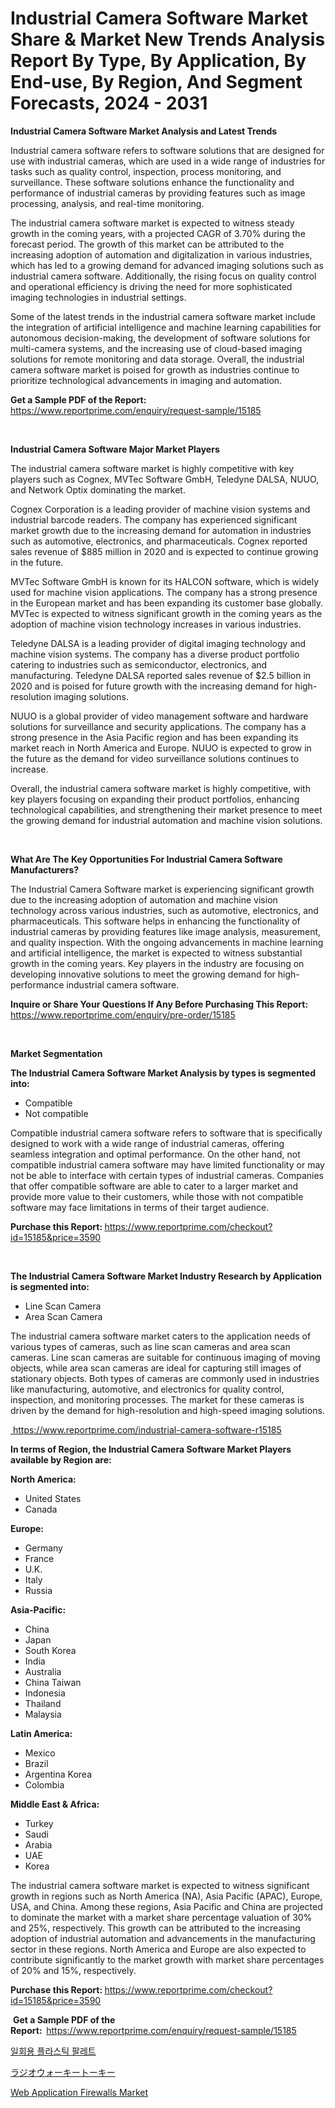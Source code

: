 <p><h1>Industrial Camera Software Market Share & Market New Trends Analysis Report By Type, By Application, By End-use, By Region, And Segment Forecasts, 2024 - 2031</h1></p><p><strong>Industrial Camera Software Market Analysis and Latest Trends</strong></p>
<p><p>Industrial camera software refers to software solutions that are designed for use with industrial cameras, which are used in a wide range of industries for tasks such as quality control, inspection, process monitoring, and surveillance. These software solutions enhance the functionality and performance of industrial cameras by providing features such as image processing, analysis, and real-time monitoring.</p><p>The industrial camera software market is expected to witness steady growth in the coming years, with a projected CAGR of 3.70% during the forecast period. The growth of this market can be attributed to the increasing adoption of automation and digitalization in various industries, which has led to a growing demand for advanced imaging solutions such as industrial camera software. Additionally, the rising focus on quality control and operational efficiency is driving the need for more sophisticated imaging technologies in industrial settings.</p><p>Some of the latest trends in the industrial camera software market include the integration of artificial intelligence and machine learning capabilities for autonomous decision-making, the development of software solutions for multi-camera systems, and the increasing use of cloud-based imaging solutions for remote monitoring and data storage. Overall, the industrial camera software market is poised for growth as industries continue to prioritize technological advancements in imaging and automation.</p></p>
<p><strong>Get a Sample PDF of the Report:&nbsp;</strong> <a href="https://www.reportprime.com/enquiry/request-sample/15185">https://www.reportprime.com/enquiry/request-sample/15185</a></p>
<p>&nbsp;</p>
<p><strong>Industrial Camera Software Major Market Players</strong></p>
<p><p>The industrial camera software market is highly competitive with key players such as Cognex, MVTec Software GmbH, Teledyne DALSA, NUUO, and Network Optix dominating the market. </p><p>Cognex Corporation is a leading provider of machine vision systems and industrial barcode readers. The company has experienced significant market growth due to the increasing demand for automation in industries such as automotive, electronics, and pharmaceuticals. Cognex reported sales revenue of $885 million in 2020 and is expected to continue growing in the future.</p><p>MVTec Software GmbH is known for its HALCON software, which is widely used for machine vision applications. The company has a strong presence in the European market and has been expanding its customer base globally. MVTec is expected to witness significant growth in the coming years as the adoption of machine vision technology increases in various industries.</p><p>Teledyne DALSA is a leading provider of digital imaging technology and machine vision systems. The company has a diverse product portfolio catering to industries such as semiconductor, electronics, and manufacturing. Teledyne DALSA reported sales revenue of $2.5 billion in 2020 and is poised for future growth with the increasing demand for high-resolution imaging solutions.</p><p>NUUO is a global provider of video management software and hardware solutions for surveillance and security applications. The company has a strong presence in the Asia Pacific region and has been expanding its market reach in North America and Europe. NUUO is expected to grow in the future as the demand for video surveillance solutions continues to increase.</p><p>Overall, the industrial camera software market is highly competitive, with key players focusing on expanding their product portfolios, enhancing technological capabilities, and strengthening their market presence to meet the growing demand for industrial automation and machine vision solutions.</p></p>
<p>&nbsp;</p>
<p><strong>What Are The Key Opportunities For Industrial Camera Software Manufacturers?</strong></p>
<p><p>The Industrial Camera Software market is experiencing significant growth due to the increasing adoption of automation and machine vision technology across various industries, such as automotive, electronics, and pharmaceuticals. This software helps in enhancing the functionality of industrial cameras by providing features like image analysis, measurement, and quality inspection. With the ongoing advancements in machine learning and artificial intelligence, the market is expected to witness substantial growth in the coming years. Key players in the industry are focusing on developing innovative solutions to meet the growing demand for high-performance industrial camera software.</p></p>
<p><strong>Inquire or Share Your Questions If Any Before Purchasing This Report:</strong> <a href="https://www.reportprime.com/enquiry/pre-order/15185">https://www.reportprime.com/enquiry/pre-order/15185</a></p>
<p>&nbsp;</p>
<p><strong>Market Segmentation</strong></p>
<p><strong>The Industrial Camera Software Market Analysis by types is segmented into:</strong></p>
<p><ul><li>Compatible</li><li>Not compatible</li></ul></p>
<p><p>Compatible industrial camera software refers to software that is specifically designed to work with a wide range of industrial cameras, offering seamless integration and optimal performance. On the other hand, not compatible industrial camera software may have limited functionality or may not be able to interface with certain types of industrial cameras. Companies that offer compatible software are able to cater to a larger market and provide more value to their customers, while those with not compatible software may face limitations in terms of their target audience.</p></p>
<p><strong>Purchase this Report:&nbsp;</strong><a href="https://www.reportprime.com/checkout?id=15185&price=3590">https://www.reportprime.com/checkout?id=15185&price=3590</a></p>
<p>&nbsp;</p>
<p><strong>The Industrial Camera Software Market Industry Research by Application is segmented into:</strong></p>
<p><ul><li>Line Scan Camera</li><li>Area Scan Camera</li></ul></p>
<p><p>The industrial camera software market caters to the application needs of various types of cameras, such as line scan cameras and area scan cameras. Line scan cameras are suitable for continuous imaging of moving objects, while area scan cameras are ideal for capturing still images of stationary objects. Both types of cameras are commonly used in industries like manufacturing, automotive, and electronics for quality control, inspection, and monitoring processes. The market for these cameras is driven by the demand for high-resolution and high-speed imaging solutions.</p></p>
<p><a href="https://www.reportprime.com/industrial-camera-software-r15185">&nbsp;https://www.reportprime.com/industrial-camera-software-r15185</a></p>
<p><strong>In terms of Region, the Industrial Camera Software Market Players available by Region are:</strong></p>
<p>
    <p> <strong> North America: </strong>
        <ul>
            <li>United States</li>
            <li>Canada</li>
        </ul>
        </p> 
    <p> <strong> Europe: </strong>
        <ul>
            <li>Germany</li>
            <li>France</li>
            <li>U.K.</li>
            <li>Italy</li>
            <li>Russia</li>
        </ul>
        </p> 
    <p> <strong> Asia-Pacific: </strong>
        <ul>
            <li>China</li>
            <li>Japan</li>
            <li>South Korea</li>
            <li>India</li>
            <li>Australia</li>
            <li>China Taiwan</li>
            <li>Indonesia</li>
            <li>Thailand</li>
            <li>Malaysia</li>
        </ul>
        </p> 
    <p> <strong> Latin America: </strong>
        <ul>
            <li>Mexico</li>
            <li>Brazil</li>
            <li>Argentina Korea</li>
            <li>Colombia</li>
        </ul>
        </p> 
    <p> <strong> Middle East & Africa: </strong>
        <ul>
            <li>Turkey</li>
            <li>Saudi</li>
            <li>Arabia</li>
            <li>UAE</li>
            <li>Korea</li>
        </ul>
    </p>
    </p>
<p><p>The industrial camera software market is expected to witness significant growth in regions such as North America (NA), Asia Pacific (APAC), Europe, USA, and China. Among these regions, Asia Pacific and China are projected to dominate the market with a market share percentage valuation of 30% and 25%, respectively. This growth can be attributed to the increasing adoption of industrial automation and advancements in the manufacturing sector in these regions. North America and Europe are also expected to contribute significantly to the market growth with market share percentages of 20% and 15%, respectively.</p></p>
<p><strong>Purchase this Report: </strong><a href="https://www.reportprime.com/checkout?id=15185&price=3590">https://www.reportprime.com/checkout?id=15185&price=3590</a></p>
<p>&nbsp;<strong>Get a Sample PDF of the Report:&nbsp;&nbsp;</strong><a href="https://www.reportprime.com/enquiry/request-sample/15185">https://www.reportprime.com/enquiry/request-sample/15185</a></p>
<p><strong></strong></p>
<p><p><a href="https://github.com/laholand/Market-Research-Report-List-6/blob/main/9083073108030.md">일회용 플라스틱 팔레트</a></p><p><a href="https://github.com/mohamedbakry57/Market-Research-Report-List-5/blob/main/618280687216.md">ラジオウォーキートーキー</a></p><p><a href="https://github.com/HenrietteMills1/Market-Research-Report-List-2/blob/main/web-application-firewalls-market.md">Web Application Firewalls Market</a></p></p>